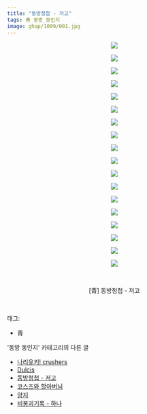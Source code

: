 ```yaml
---
title: "동방청첩 - 저고"
tags: 青 동방_동인지
image: ghap/1009/001.jpg
---
```

<div class="article">
<p style="text-align: center; clear: none; float: none;"><img src="{{ site.nasurl }}/ghap/1009/001.jpg"/></p>
<p style="text-align: center; clear: none; float: none;"><img src="{{ site.nasurl }}/ghap/1009/002.jpg"/></p>
<p style="text-align: center; clear: none; float: none;"><img src="{{ site.nasurl }}/ghap/1009/003.jpg"/></p>
<p style="text-align: center; clear: none; float: none;"><img src="{{ site.nasurl }}/ghap/1009/004.jpg"/></p>
<p style="text-align: center; clear: none; float: none;"><img src="{{ site.nasurl }}/ghap/1009/005.jpg"/></p>
<p style="text-align: center; clear: none; float: none;"><img src="{{ site.nasurl }}/ghap/1009/006.jpg"/></p>
<p style="text-align: center; clear: none; float: none;"><img src="{{ site.nasurl }}/ghap/1009/007.jpg"/></p>
<p style="text-align: center; clear: none; float: none;"><img src="{{ site.nasurl }}/ghap/1009/008.jpg"/></p>
<p style="text-align: center; clear: none; float: none;"><img src="{{ site.nasurl }}/ghap/1009/009.jpg"/></p>
<p style="text-align: center; clear: none; float: none;"><img src="{{ site.nasurl }}/ghap/1009/010.jpg"/></p>
<p style="text-align: center; clear: none; float: none;"><img src="{{ site.nasurl }}/ghap/1009/011.jpg"/></p>
<p style="text-align: center; clear: none; float: none;"><img src="{{ site.nasurl }}/ghap/1009/012.jpg"/></p>
<p style="text-align: center; clear: none; float: none;"><img src="{{ site.nasurl }}/ghap/1009/013.jpg"/></p>
<p style="text-align: center; clear: none; float: none;"><img src="{{ site.nasurl }}/ghap/1009/014.jpg"/></p>
<p style="text-align: center; clear: none; float: none;"><img src="{{ site.nasurl }}/ghap/1009/015.jpg"/></p>
<p style="text-align: center; clear: none; float: none;"><img src="{{ site.nasurl }}/ghap/1009/016.jpg"/></p>
<p style="text-align: center; clear: none; float: none;"><img src="{{ site.nasurl }}/ghap/1009/017.jpg"/></p>
<p style="text-align: center; clear: none; float: none;"><img src="{{ site.nasurl }}/ghap/1009/018.jpg"/></p>
<p style="text-align: center; clear: none; float: none;"><br/></p>
<p style="text-align: center; clear: none; float: none;">[青] 동방청첩 - 저고</p>
<p><br/></p>
</div><div class="tagTrail">
<p>태그: </p>
<ul>
<li>青</li>
</ul>
</div><div class="another">
<p>'동방 동인지' 카테고리의 다른 글</p>
<ul>
<li><a href="/2016-07-22-ghap_1011">나리유키! crushers</a></li>
<li><a href="/2016-07-22-ghap_1010">Dulcis</a></li>
<li><a href="/2016-07-22-ghap_1009">동방청첩 - 저고</a></li>
<li><a href="/2016-07-22-ghap_1008">코스즈와 할아버님</a></li>
<li><a href="/2016-07-22-ghap_1004">양지</a></li>
<li><a href="/2016-07-22-ghap_1003">비봉괴기록 - 하나</a></li>
</ul>
</div><div class="cb_module cb_fluid">
<div class="cb_wrt cb_profile">
</div><!-- commentList close -->
</div>